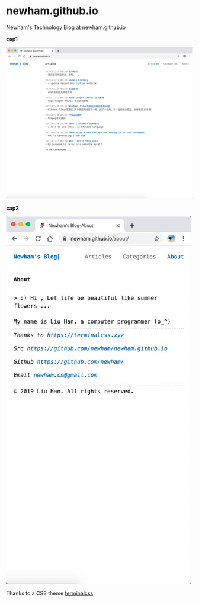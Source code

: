 # newham.github.io
Newham's Technology Blog at [newham.github.io](https://newham.github.io)   

**cap1**

<img src="assets/img/cap_1.jpg">

**cap2**

<img src="assets/img/cap_2.jpg">

Thanks to a CSS theme [terminalcss](https://terminalcss.xyz)  
